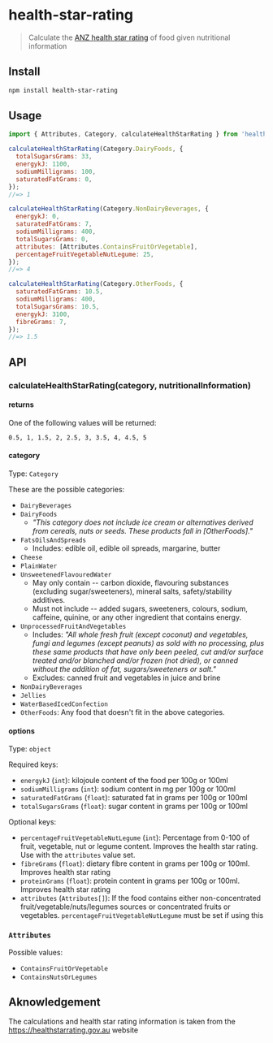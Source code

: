 # health-star-rating

> Calculate the [ANZ health star rating](https://en.wikipedia.org/wiki/Health_Star_Rating_System) of food given nutritional information

## Install

```sh
npm install health-star-rating
```

## Usage

```js
import { Attributes, Category, calculateHealthStarRating } from 'health-star-rating';

calculateHealthStarRating(Category.DairyFoods, {
  totalSugarsGrams: 33,
  energykJ: 1100,
  sodiumMilligrams: 100,
  saturatedFatGrams: 0,
});
//=> 1

calculateHealthStarRating(Category.NonDairyBeverages, {
  energykJ: 0,
  saturatedFatGrams: 7,
  sodiumMilligrams: 400,
  totalSugarsGrams: 0,
  attributes: [Attributes.ContainsFruitOrVegetable],
  percentageFruitVegetableNutLegume: 25,
});
//=> 4

calculateHealthStarRating(Category.OtherFoods, {
  saturatedFatGrams: 10.5,
  sodiumMilligrams: 400,
  totalSugarsGrams: 10.5,
  energykJ: 3100,
  fibreGrams: 7,
});
//=> 1.5
```

## API

### calculateHealthStarRating(category, nutritionalInformation)

#### returns

One of the following values will be returned:
```
0.5, 1, 1.5, 2, 2.5, 3, 3.5, 4, 4.5, 5
```

#### category

Type: `Category`

These are the possible categories:
- `DairyBeverages`
- `DairyFoods`
  - *"This category does not include ice cream or alternatives derived from cereals, nuts or seeds. These products fall in [OtherFoods]."*
- `FatsOilsAndSpreads`
  - Includes: edible oil, edible oil spreads, margarine, butter
- `Cheese`
- `PlainWater`
- `UnsweetenedFlavouredWater`
  - May only contain -- carbon dioxide, flavouring substances (excluding sugar/sweeteners), mineral salts, safety/stability additives.
  - Must not include -- added sugars, sweeteners, colours, sodium, caffeine, quinine, or any other ingredient that contains energy.
- `UnprocessedFruitAndVegetables`
  - Includes: *"All whole fresh fruit (except coconut) and vegetables, fungi and legumes (except peanuts) as sold with no processing, plus these same products that have only been peeled, cut and/or surface treated and/or blanched and/or frozen (not dried), or canned without the addition of fat, sugars/sweeteners or salt."*
  - Excludes: canned fruit and vegetables in juice and brine 
- `NonDairyBeverages`
- `Jellies`
- `WaterBasedIcedConfection`
- `OtherFoods`: Any food that doesn't fit in the above categories.

#### options

Type: `object`

Required keys:
- `energykJ` (`int`): kilojoule content of the food per 100g or 100ml
- `sodiumMilligrams` (`int`): sodium content in mg per 100g or 100ml
- `saturatedFatGrams` (`float`): saturated fat in grams per 100g or 100ml
- `totalSugarsGrams` (`float`): sugar content in grams per 100g or 100ml

Optional keys:
- `percentageFruitVegetableNutLegume` (`int`): Percentage from 0-100 of fruit, vegetable, nut or legume content. Improves the health star rating. Use with the `attributes` value set.
- `fibreGrams` (`float`): dietary fibre content in grams per 100g or 100ml. Improves health star rating
- `proteinGrams` (`float`): protein content in grams per 100g or 100ml. Improves health star rating
- `attributes` (`Attributes[]`): If the food contains either non-concentrated fruit/vegetable/nuts/legumes sources or concentrated fruits or vegetables. `percentageFruitVegetableNutLegume` must be set if using this

### `Attributes`

Possible values:
- `ContainsFruitOrVegetable`
- `ContainsNutsOrLegumes`

## Aknowledgement

The calculations and health star rating information is taken from the https://healthstarrating.gov.au website
